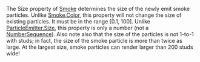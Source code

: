 The Size property of [Smoke](https://developer.roblox.com/en-us/api-reference/class/Smoke) determines the size of the newly emit smoke particles. Unlike [Smoke.Color](https://developer.roblox.com/en-us/api-reference/property/Smoke/Color), this property will not change the size of existing particles. It must be in the range \[0.1, 100\]. Unlike [ParticleEmitter.Size](https://developer.roblox.com/en-us/api-reference/property/ParticleEmitter/Size), this property is only a number (not a [NumberSequence](https://developer.roblox.com/en-us/api-reference/datatype/NumberSequence)). Also note also that the size of the particles is not 1-to-1 with studs; in fact, the size of the smoke particle is more than twice as large. At the largest size, smoke particles can render larger than 200 studs wide!